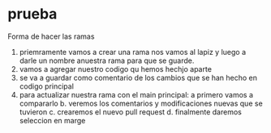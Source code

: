 # prueba
Forma de hacer las ramas 


1. priemramente vamos a crear una rama 
nos vamos al lapiz y luego a darle un nombre anuestra rama para que se guarde.
 2. vamos a agregar nuestro codigo qu hemos hechjo aparte
 3. se va a guardar como comentario de los cambios que se han hecho en codigo principal 
 4. para actualizar nuestra rama con el main principal:
    a primero vamos a compararlo 
    b. veremos los comentarios y modificaciones nuevas que se tuvieron 
    c. crearemos el nuevo pull request 
    d. finalmente daremos seleccion en marge 


